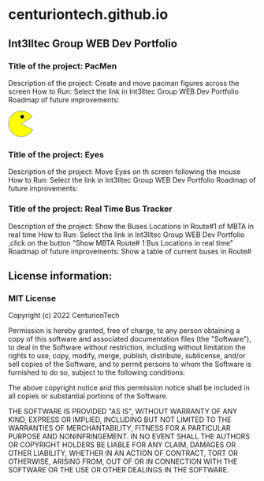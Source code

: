 # centuriontech.github.io

## Int3lltec Group WEB Dev Portfolio
### Title of the project: PacMen
Description of the project: Create and move pacman figures across the screen
How to Run: Select the link in Int3lltec Group WEB Dev Portfolio 
Roadmap of future improvements: 

<img src="PacMan1.png" width="10%" height="10%">

### Title of the project: Eyes
Description of the project: Move Eyes on th screen following the mouse
How to Run: Select the link in Int3lltec Group WEB Dev Portfolio 
Roadmap of future improvements: 

### Title of the project: Real Time Bus Tracker
Description of the project: Show the Buses Locations in Route#1 of MBTA in real time
How to Run: Select the link in Int3lltec Group WEB Dev Portfolio ,click on the button "Show MBTA Route# 1 Bus Locations in real time"
Roadmap of future improvements: Show a table of current buses in Route#

## License information: 

### MIT License

Copyright (c) 2022 CenturionTech

Permission is hereby granted, free of charge, to any person obtaining a copy
of this software and associated documentation files (the "Software"), to deal
in the Software without restriction, including without limitation the rights
to use, copy, modify, merge, publish, distribute, sublicense, and/or sell
copies of the Software, and to permit persons to whom the Software is
furnished to do so, subject to the following conditions:

The above copyright notice and this permission notice shall be included in all
copies or substantial portions of the Software.

THE SOFTWARE IS PROVIDED "AS IS", WITHOUT WARRANTY OF ANY KIND, EXPRESS OR
IMPLIED, INCLUDING BUT NOT LIMITED TO THE WARRANTIES OF MERCHANTABILITY,
FITNESS FOR A PARTICULAR PURPOSE AND NONINFRINGEMENT. IN NO EVENT SHALL THE
AUTHORS OR COPYRIGHT HOLDERS BE LIABLE FOR ANY CLAIM, DAMAGES OR OTHER
LIABILITY, WHETHER IN AN ACTION OF CONTRACT, TORT OR OTHERWISE, ARISING FROM,
OUT OF OR IN CONNECTION WITH THE SOFTWARE OR THE USE OR OTHER DEALINGS IN THE
SOFTWARE.
